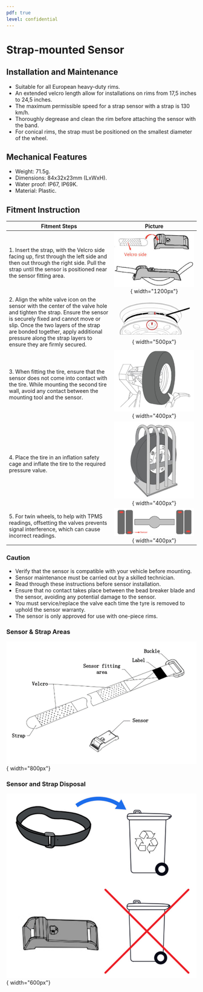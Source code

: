 ```yaml
---
pdf: true
level: confidential
---
```


# Strap-mounted Sensor

## Installation and Maintenance

- Suitable for all European heavy-duty rims.
- An extended velcro length allow for installations on rims from 17,5 inches to 24,5 inches.
- The maximum permissible speed for a strap sensor with a strap is 130 km/h.
- Thoroughly degrease and clean the rim before attaching the sensor with the band.
- For conical rims, the strap must be positioned on the smallest diameter of the wheel.

## Mechanical Features

- Weight: 71.5g.
- Dimensions: 84x32x23mm (LxWxH).
- Water proof: IP67, IP69K.
- Material: Plastic.

## Fitment Instruction

|**Fitment Steps** | **Picture**                        |
|----------------|:--------:|
| 1. Insert the strap, with the Velcro side facing up, first through the left side and then out through the right side. Pull the strap until the sensor is positioned near the sensor fitting area.| ![Step 1](images/strap_sensor_velcro.jpg){ width="1200px"}  |
| 2. Align the white valve icon on the sensor with the center of the valve hole and tighten the strap. Ensure the sensor is securely fixed and cannot move or slip. Once the two layers of the strap are bonded together, apply additional pressure along the strap layers to ensure they are firmly secured.| ![Step 2](images/strap_sensor_mounting.jpg){ width="500px"} |
| 3. When fitting the tire, ensure that the sensor does not come into contact with the tire. While mounting the second tire wall, avoid any contact between the mounting tool and the sensor.| ![Step 3](images/valve_mounted_instruction_step3.JPG){ width="400px"} |
| 4. Place the tire in an inflation safety cage and inflate the tire to the required pressure value.| ![Step 4](images/valve_mounted_instruction_step4.JPG){ width="400px"}|
| 5. For twin wheels, to help with TPMS readings, offsetting the valves prevents signal interference, which can cause incorrect readings. |![Step 5](images/strap_sensor_twin_tires.jpg){ width="400px"} |

### Caution

- Verify that the sensor is compatible with your vehicle before mounting.
- Sensor maintenance must be carried out by a skilled technician.
- Read through these instructions before sensor installation.
- Ensure that no contact takes place between the bead breaker blade and the sensor, avoiding any potential damage to the sensor.
- You must service/replace the valve each time the tyre is removed to uphold the sensor warranty.
- The sensor is only approved for use with one-piece rims.

### Sensor & Strap Areas

![Strap-mounted Sensor](images/strap_mounted_sensor.jpg){ width="800px"}



### Sensor and Strap Disposal

![Disposal](images/strap_sensor_recycling.jpg){ width="600px"}


